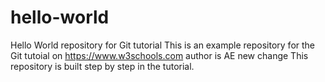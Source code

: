 # hello-world
Hello World repository for Git tutorial
This is an example repository for the Git tutoial on https://www.w3schools.com
author is AE
new change
This repository is built step by step in the tutorial. 
